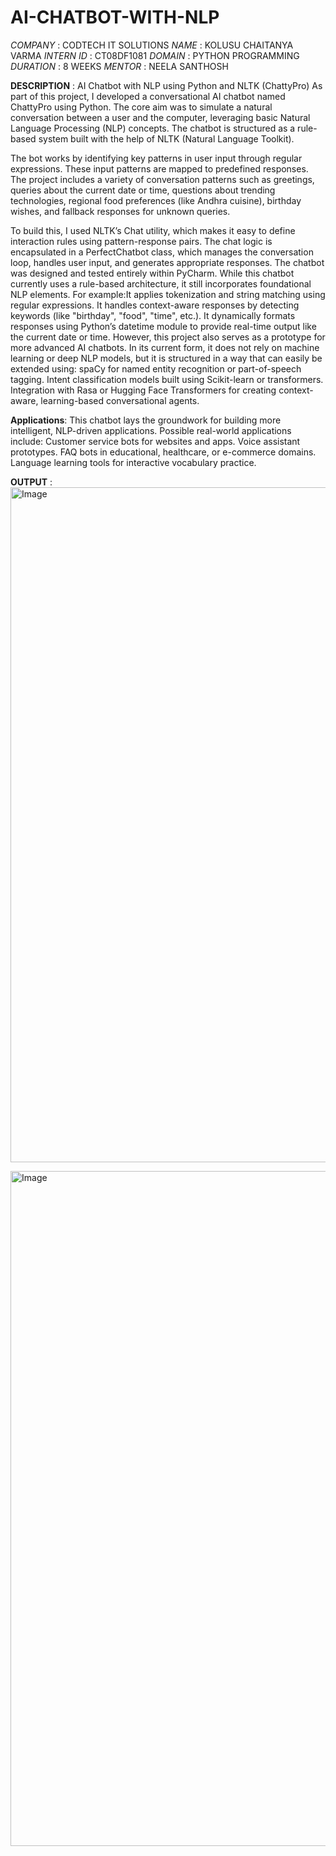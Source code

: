 # AI-CHATBOT-WITH-NLP
*COMPANY* : CODTECH IT SOLUTIONS
*NAME* : KOLUSU CHAITANYA VARMA
*INTERN ID* : CT08DF1081
*DOMAIN* : PYTHON PROGRAMMING
*DURATION* : 8 WEEKS
*MENTOR* : NEELA SANTHOSH

**DESCRIPTION** :
AI Chatbot with NLP using Python and NLTK (ChattyPro)
As part of this project, I developed a conversational AI chatbot named ChattyPro using Python. The core aim was to simulate a natural conversation between a user and the computer, leveraging basic Natural Language Processing (NLP) concepts. The chatbot is structured as a rule-based system built with the help of NLTK (Natural Language Toolkit).

The bot works by identifying key patterns in user input through regular expressions. These input patterns are mapped to predefined responses. The project includes a variety of conversation patterns such as greetings, queries about the current date or time, questions about trending technologies, regional food preferences (like Andhra cuisine), birthday wishes, and fallback responses for unknown queries.

To build this, I used NLTK’s Chat utility, which makes it easy to define interaction rules using pattern-response pairs. The chat logic is encapsulated in a PerfectChatbot class, which manages the conversation loop, handles user input, and generates appropriate responses. The chatbot was designed and tested entirely within PyCharm.
While this chatbot currently uses a rule-based architecture, it still incorporates foundational NLP elements. 
For example:It applies tokenization and string matching using regular expressions.
It handles context-aware responses by detecting keywords (like "birthday", "food", "time", etc.).
It dynamically formats responses using Python’s datetime module to provide real-time output like the current date or time.
However, this project also serves as a prototype for more advanced AI chatbots. In its current form, it does not rely on machine learning or deep NLP models, but it is structured in a way that can easily be extended using:
spaCy for named entity recognition or part-of-speech tagging.
Intent classification models built using Scikit-learn or transformers.
Integration with Rasa or Hugging Face Transformers for creating context-aware, learning-based conversational agents.

**Applications**:
This chatbot lays the groundwork for building more intelligent, NLP-driven applications. Possible real-world applications include:
Customer service bots for websites and apps.
Voice assistant prototypes.
FAQ bots in educational, healthcare, or e-commerce domains.
Language learning tools for interactive vocabulary practice.

**OUTPUT** :
<img width="1920" height="1080" alt="Image" src="https://github.com/user-attachments/assets/becaf6d6-4c45-44e0-80c5-9bcc38151177" />

<img width="1920" height="1080" alt="Image" src="https://github.com/user-attachments/assets/93aed3fd-f69b-4e9f-bea1-719472e3fefa" />
